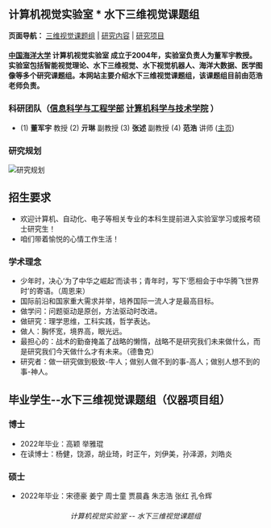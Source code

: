 ## 计算机视觉实验室 * 水下三维视觉课题组
**页面导航：** <a href="/index.html">三维视觉课题组</a> | <a href="/research.html">研究内容</a> | <a href="/project.html">研究项目</a>
#### <a href="http://www.ouc.edu.cn/">中国海洋大学</a> 计算机视觉实验室 成立于2004年，实验室负责人为董军宇教授。实验室包括智能视觉理论、水下三维视觉、水下视觉机器人、海洋大数据、医学图像等多个研究课题组。本网站主要介绍水下三维视觉课题组，该课题组目前由范浩老师负责。

### 科研团队（<a href="http://it.ouc.edu.cn/">信息科学与工程学部</a> <a href="http://it.ouc.edu.cn/cs/">计算机科学与技术学院</a> ） 
* (1) **董军宇** 教授    (2) **亓琳** 副教授    (3) **张述** 副教授    (4) **范浩** 讲师 (<a href="http://it.ouc.edu.cn/fh/main.htm">主页</a>)

### 研究规划
![研究规划](https://user-images.githubusercontent.com/57893728/162727493-a789eaa0-d145-4488-8591-4524c7b23228.png)

## 招生要求
* 欢迎计算机、自动化、电子等相关专业的本科生提前进入实验室学习或报考硕士研究生！
* 咱们带着愉悦的心情工作生活！

### 学术理念
* 少年时，决心‘为了中华之崛起’而读书；青年时，写下‘愿相会于中华腾飞世界时’的寄语。（周恩来）
* 国际前沿和国家重大需求并举，培养国际一流人才是最高目标。
* 做学问：问题驱动是原创，方法驱动时改进。
* 做研究：理学思维，工科实践，哲学表达。
* 做人：胸怀宽，境界高，眼光远。
* 最担心的：战术的勤奋掩盖了战略的懒惰，战略不是研究我们未来做什么，而是研究我们今天做什么才有未来。（德鲁克）
* 研究者：做一研究做到极致-牛人；做别人做不到的事-高人；做别人想不到的事-神人。

## 毕业学生--水下三维视觉课题组（仪器项目组）
### 博士
* 2022年毕业：高颖 举雅琨
* 在读博士：杨健，饶源，胡业琦，时正午，刘伊美，孙泽源，刘皓炎

### 硕士
* 2022年毕业：宋德豪 姜宁 周士童 贾晨鑫 朱志浩 张红 孔令辉

<h6 align = "center">计算机视觉实验室 -- 水下三维视觉课题组</h6>






